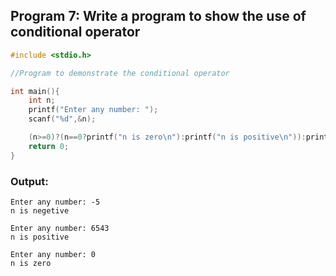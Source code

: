 ## Program 7: Write a program to show the use of conditional operator

```c
#include <stdio.h>

//Program to demonstrate the conditional operator

int main(){
    int n;
    printf("Enter any number: ");
    scanf("%d",&n);

    (n>=0)?(n==0?printf("n is zero\n"):printf("n is positive\n")):printf("n is negetive\n");
    return 0;
}
```

### Output:
```
Enter any number: -5
n is negetive
```
```
Enter any number: 6543
n is positive
```
```
Enter any number: 0
n is zero
```
